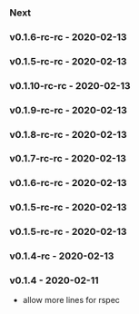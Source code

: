 ### Next
### v0.1.6-rc-rc - 2020-02-13
### v0.1.5-rc-rc - 2020-02-13
### v0.1.10-rc-rc - 2020-02-13
### v0.1.9-rc-rc - 2020-02-13
### v0.1.8-rc-rc - 2020-02-13
### v0.1.7-rc-rc - 2020-02-13
### v0.1.6-rc-rc - 2020-02-13
### v0.1.5-rc-rc - 2020-02-13
### v0.1.5-rc-rc - 2020-02-13
### v0.1.4-rc - 2020-02-13

### v0.1.4 - 2020-02-11
- allow more lines for rspec
